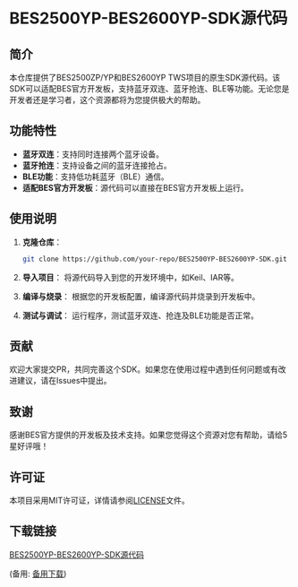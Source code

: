 # BES2500YP-BES2600YP-SDK源代码

## 简介

本仓库提供了BES2500ZP/YP和BES2600YP TWS项目的原生SDK源代码。该SDK可以适配BES官方开发板，支持蓝牙双连、蓝牙抢连、BLE等功能。无论您是开发者还是学习者，这个资源都将为您提供极大的帮助。

## 功能特性

- **蓝牙双连**：支持同时连接两个蓝牙设备。
- **蓝牙抢连**：支持设备之间的蓝牙连接抢占。
- **BLE功能**：支持低功耗蓝牙（BLE）通信。
- **适配BES官方开发板**：源代码可以直接在BES官方开发板上运行。

## 使用说明

1. **克隆仓库**：
   ```bash
   git clone https://github.com/your-repo/BES2500YP-BES2600YP-SDK.git
   ```

2. **导入项目**：
   将源代码导入到您的开发环境中，如Keil、IAR等。

3. **编译与烧录**：
   根据您的开发板配置，编译源代码并烧录到开发板中。

4. **测试与调试**：
   运行程序，测试蓝牙双连、抢连及BLE功能是否正常。

## 贡献

欢迎大家提交PR，共同完善这个SDK。如果您在使用过程中遇到任何问题或有改进建议，请在Issues中提出。

## 致谢

感谢BES官方提供的开发板及技术支持。如果您觉得这个资源对您有帮助，请给5星好评哦！

## 许可证

本项目采用MIT许可证，详情请参阅[LICENSE](LICENSE)文件。

## 下载链接
[BES2500YP-BES2600YP-SDK源代码](https://pan.quark.cn/s/635c4afd61aa) 

(备用: [备用下载](https://pan.baidu.com/s/1p_faTE49E8zeAXvOnvcx4A?pwd=1234))
